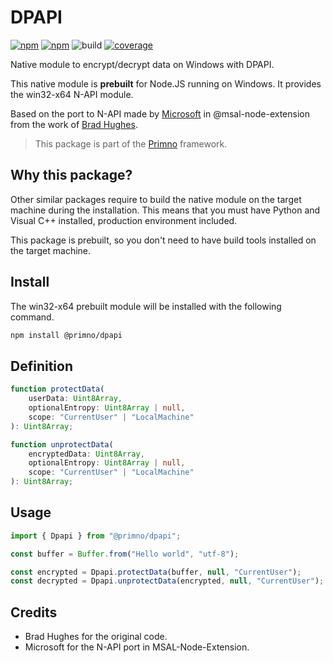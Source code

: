 # DPAPI
[![npm](https://img.shields.io/npm/v/@primno/dpapi.svg)](https://www.npmjs.com/package/@primno/dpapi)
[![npm](https://img.shields.io/npm/l/@primno/dpapi.svg)](https://github.com/primno/dpapi/blob/main/LICENSE)
![build](https://img.shields.io/github/actions/workflow/status/primno/dpapi/test.yml)
[![coverage](https://codecov.io/gh/primno/dpapi/branch/main/graph/badge.svg?token=J4AVWIOR9F)](https://codecov.io/gh/primno/dpapi)

Native module to encrypt/decrypt data on Windows with DPAPI.

This native module is **prebuilt** for Node.JS running on Windows. It provides the win32-x64 N-API module.

Based on the port to N-API made by [Microsoft](https://github.com/AzureAD/microsoft-authentication-library-for-js/tree/dev/extensions/msal-node-extensions/src/dpapi-addon) in @msal-node-extension from the work of [Brad Hughes](https://github.com/bradhugh/node-dpapi).

> This package is part of the [Primno](https://primno.io) framework.

## Why this package?

Other similar packages require to build the native module on the target machine during the installation.
This means that you must have Python and Visual C++ installed, production environment included.

This package is prebuilt, so you don't need to have build tools installed on the target machine.

## Install

The win32-x64 prebuilt module will be installed with the following command.

```bash
npm install @primno/dpapi
```

## Definition

```ts
function protectData(
    userData: Uint8Array,
    optionalEntropy: Uint8Array | null,
    scope: "CurrentUser" | "LocalMachine"
): Uint8Array;

function unprotectData(
    encryptedData: Uint8Array,
    optionalEntropy: Uint8Array | null,
    scope: "CurrentUser" | "LocalMachine"
): Uint8Array;
```

## Usage

```ts
import { Dpapi } from "@primno/dpapi";

const buffer = Buffer.from("Hello world", "utf-8");

const encrypted = Dpapi.protectData(buffer, null, "CurrentUser");
const decrypted = Dpapi.unprotectData(encrypted, null, "CurrentUser");
```

## Credits

- Brad Hughes for the original code.
- Microsoft for the N-API port in MSAL-Node-Extension.
